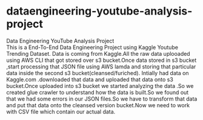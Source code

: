 # dataengineering-youtube-analysis-project
Data Engineering YouTube Analysis Project  
This is a End-To-End Data Engineering Project using Kaggle Youtube Trending Dataset.
Data is coming from Kaggle.All the raw data uplooaded using AWS CLI that got stored over s3 bucket.Once data stored in s3 bucket ,start processing that JSON file using AWS lamda and storing that particular data inside the second s3 bucket(cleansed/furiched).
Intially had data on Kaggle.com .downloaded that data and uploaded that data onto s3 bucket.Once uploaded into s3 bucket we started analyzing the data .So we created glue crawler to understand how the data is built.So we found out that we had some errors in our JSON files.So we have to transform that data and put that data onto the cleansed version bucket.Now we need to work with CSV file which contain our actual data.
